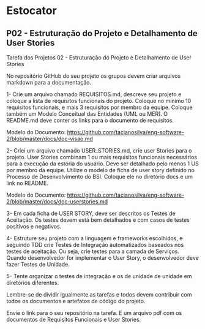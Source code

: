 # Estocator

## P02 - Estruturação do Projeto e Detalhamento de User Stories

Tarefa dos Projetos 02 - Estruturação do Projeto e Detalhamento de User Stories

No repositório GitHub do seu projeto os grupos devem criar arquivos markdown para a documentação.

1- Crie um arquivo chamado REQUISITOS.md, descreve seu projeto e coloque a lista de requisitos funcionais do projeto. Coloque no mínimo 10 requisitos funcionais, e mais 3 requisitos por membro da equipe. Coloque também um Modelo Conceitual das Entidades (UML ou MER). O README.md deve conter os links para o documento de requisitos.

Modelo do Documento: <https://github.com/tacianosilva/eng-software-2/blob/master/docs/doc-visao.md>

2- Criei um arquivo chamado USER_STORIES.md, crie user Stories para o projeto. User Stories combinam 1 ou mais requisitos funcionais necessários para a execução da estória do usuário. Deve ser detalhado pelo menos 1 US por membro da equipe. Utilize o modelo de ficha de user story definido no Processo de Desenvolvimento do BSI. Coloque ele no diretório docs e um link no README.

Modelo do Documento: <https://github.com/tacianosilva/eng-software-2/blob/master/docs/doc-userstories.md>

3- Em cada ficha de USER STORY, deve ser descritos os Testes de Aceitação. Os testes devem está bem detalhados e com casos de testes positivos e negativos.

4- Estruture seu projeto com a linguagem e frameworks escolhidos, e seguindo TDD crie Testes de Integração automatizados baseados nos testes de aceitação. Ou seja, crie testes para a camada de Serviços. Quando desenvolvedor for implementar o User Story, o desenvolvedor deve fazer Testes de Unidade.

5- Tente organizar o testes de integração e os de unidade de unidade em diretórios diferentes.

Lembre-se de dividir igualmente as tarefas e todos devem contribuir com todos os documentos e artefatos de código do projeto.

Envie o link para o seu repositório na tarefa. E um arquivo pdf com os documentos de Requisitos Funcionais e User Stories.
